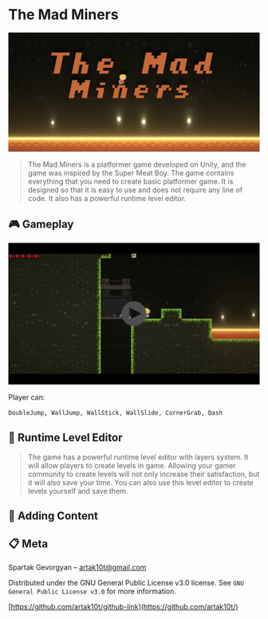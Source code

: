 # The Mad Miners

![](GitHeader.png)

> The Mad Miners is a platformer game developed on Unity, and the game was inspired by the Super Meat Boy. The game contains everything that you need to create basic platformer game. It is designed so that it is easy to use and does not require any line of code. It also has a powerful runtime level editor.


## :video_game: Gameplay

[![The Mad Miners - Gameplay](Gameplay.png)](http://www.youtube.com/watch?v=hOIJQ3127k0 "The Mad Miners - Gameplay")

Player can:

```sh
DoubleJump, WallJump, WallStick, WallSlide, CornerGrab, Dash
```

## :hammer: Runtime Level Editor

> The game has a powerful runtime level editor with layers system. It will allow players to create levels in game. Allowing your gamer community to create levels will not only increase their satisfaction, but it will also save your time. You can also use this level editor to create levels yourself and save them.

## :wrench: Adding Content

## :clipboard: Meta

Spartak Gevorgyan – artak10t@gmail.com

Distributed under the GNU General Public License v3.0 license. See ``GNU General Public License v3.0`` for more information.

[https://github.com/artak10t/github-link](https://github.com/artak10t/)
